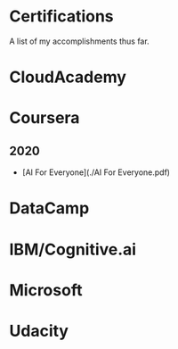 # Certifications

A list of my accomplishments thus far.

# CloudAcademy


# Coursera

## 2020
- [AI For Everyone](./AI For Everyone.pdf)

# DataCamp


# IBM/Cognitive.ai


# Microsoft


# Udacity

